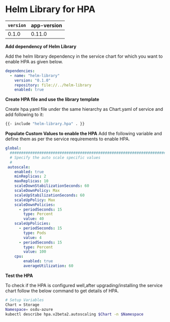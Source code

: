 # Helm Library for HPA

| `version`          | app-version  |
| ------------------- | ----------   |
| 0.1.0               | 0.11.0        |

__Add dependency of Helm Library__

Add the helm library dependency in the service chart for which you want to enable HPA as given below.

``` yaml
dependencies:
  - name: "helm-library"
    version: "0.1.0"
    repository: file://../helm-library
    enabled: true
```

__Create HPA file and use the library template__

Create hpa.yaml file under the same hierarchy as Chart.yaml of service and add following to it:  

```bash
{{- include "helm-library.hpa" . }}
```

__Populate Custom Values to enable the HPA__
Add the following variable and define them as per the service requirements to enable HPA.

```yaml
global:
  ################################################################################
  # Specify the auto scale specific values
  #
 autoscale:
    enabled: true
    minReplicas: 2
    maxReplicas: 10
    scaleDownStabilizationSeconds: 60
    scaleDownPolicy: Max
    scaleUpStabilizationSeconds: 60
    scaleUpPolicy: Max
    scaleDownPolicies:
      - periodSeconds: 15
        type: Percent
        value: 40
    scaleUpPolicies:
      - periodSeconds: 15
        type: Pods
        value: 4
      - periodSeconds: 15
        type: Percent
        value: 100
    cpu:
        enabled: true
        averageUtilization: 60
```

__Test the HPA__

To check if the HPA is configured well,after upgrading/installing the service chart follow the below command to get details of HPA.
```bash
# Setup Variables
Chart = Storage
Namespace= osdu-azure
kubectl describe hpa.v2beta2.autoscaling $Chart -n $Namespace
```